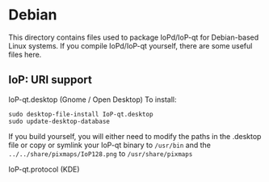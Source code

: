 
Debian
====================
This directory contains files used to package IoPd/IoP-qt
for Debian-based Linux systems. If you compile IoPd/IoP-qt yourself, there are some useful files here.

## IoP: URI support ##


IoP-qt.desktop  (Gnome / Open Desktop)
To install:

	sudo desktop-file-install IoP-qt.desktop
	sudo update-desktop-database

If you build yourself, you will either need to modify the paths in
the .desktop file or copy or symlink your IoP-qt binary to `/usr/bin`
and the `../../share/pixmaps/IoP128.png` to `/usr/share/pixmaps`

IoP-qt.protocol (KDE)

